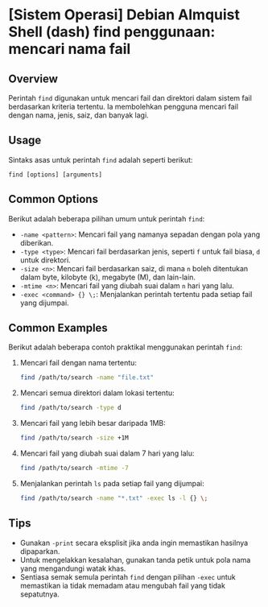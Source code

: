 # [Sistem Operasi] Debian Almquist Shell (dash) find penggunaan: mencari nama fail

## Overview
Perintah `find` digunakan untuk mencari fail dan direktori dalam sistem fail berdasarkan kriteria tertentu. Ia membolehkan pengguna mencari fail dengan nama, jenis, saiz, dan banyak lagi.

## Usage
Sintaks asas untuk perintah `find` adalah seperti berikut:

```
find [options] [arguments]
```

## Common Options
Berikut adalah beberapa pilihan umum untuk perintah `find`:

- `-name <pattern>`: Mencari fail yang namanya sepadan dengan pola yang diberikan.
- `-type <type>`: Mencari fail berdasarkan jenis, seperti `f` untuk fail biasa, `d` untuk direktori.
- `-size <n>`: Mencari fail berdasarkan saiz, di mana `n` boleh ditentukan dalam byte, kilobyte (k), megabyte (M), dan lain-lain.
- `-mtime <n>`: Mencari fail yang diubah suai dalam `n` hari yang lalu.
- `-exec <command> {} \;`: Menjalankan perintah tertentu pada setiap fail yang dijumpai.

## Common Examples
Berikut adalah beberapa contoh praktikal menggunakan perintah `find`:

1. Mencari fail dengan nama tertentu:
   ```sh
   find /path/to/search -name "file.txt"
   ```

2. Mencari semua direktori dalam lokasi tertentu:
   ```sh
   find /path/to/search -type d
   ```

3. Mencari fail yang lebih besar daripada 1MB:
   ```sh
   find /path/to/search -size +1M
   ```

4. Mencari fail yang diubah suai dalam 7 hari yang lalu:
   ```sh
   find /path/to/search -mtime -7
   ```

5. Menjalankan perintah `ls` pada setiap fail yang dijumpai:
   ```sh
   find /path/to/search -name "*.txt" -exec ls -l {} \;
   ```

## Tips
- Gunakan `-print` secara eksplisit jika anda ingin memastikan hasilnya dipaparkan.
- Untuk mengelakkan kesalahan, gunakan tanda petik untuk pola nama yang mengandungi watak khas.
- Sentiasa semak semula perintah `find` dengan pilihan `-exec` untuk memastikan ia tidak memadam atau mengubah fail yang tidak sepatutnya.